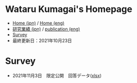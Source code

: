 # Wataru Kumagai's Homepage
* [Home (jpn)](https://watarukumagai-git.github.io/) / [Home (eng)](https://watarukumagai-git.github.io/home_eng/)
* [研究業績 (jpn)](https://watarukumagai-git.github.io/publication/) / [publication (eng)](https://watarukumagai-git.github.io/publication_eng/)
* [Survey](https://watarukumagai-git.github.io/survey/)
* 最終更新日：2021年10月23日

# Survey
* 2021年11月3日　限定公開　回答データ([xlsx](https://watarukumagai-git.github.io/survey/survey_data.xlsx))